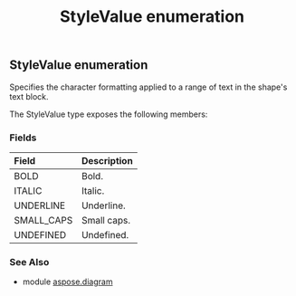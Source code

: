 ﻿---
title: StyleValue enumeration
second_title: Aspose.Diagram for Python via .NET API References
description: 
type: docs
weight: 3580
url: /python-net/aspose.diagram/stylevalue/
is_root: false
---

## StyleValue enumeration

Specifies the character formatting applied to a range of text in the shape's text block.



The StyleValue type exposes the following members:

### Fields
| Field | Description |
| :- | :- |
| BOLD | Bold. |
| ITALIC | Italic. |
| UNDERLINE | Underline. |
| SMALL_CAPS | Small caps. |
| UNDEFINED | Undefined. |


### See Also

* module [aspose.diagram](../)
